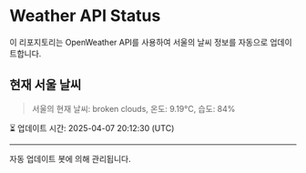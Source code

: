 
# Weather API Status

이 리포지토리는 OpenWeather API를 사용하여 서울의 날씨 정보를 자동으로 업데이트합니다.

## 현재 서울 날씨
> 서울의 현재 날씨: broken clouds, 온도: 9.19°C, 습도: 84%

⏳ 업데이트 시간: 2025-04-07 20:12:30 (UTC)

---
자동 업데이트 봇에 의해 관리됩니다.

